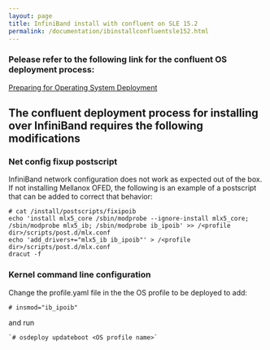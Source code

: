 ```yaml
---
layout: page
title: InfiniBand install with confluent on SLE 15.2
permalink: /documentation/ibinstallconfluentsle152.html
---
```


### Pelease refer to the following link for the confluent OS deployment process:

[Preparing for Operating System Deployment](http://taurus.labs.lenovo.com/users/documentation/confluentosdeploy.html)

## The confluent deployment process for installing over InfiniBand requires the following modifications

### Net config fixup postscript

InfiniBand network configuration does not work as expected out of the box.  If not installing Mellanox OFED, the following is an example of a
postscript that can be added to correct that behavior:

    # cat /install/postscripts/fixipoib
    echo 'install mlx5_core /sbin/modprobe --ignore-install mlx5_core; /sbin/modprobe mlx5_ib; /sbin/modprobe ib_ipoib' >> /<profile dir>/scripts/post.d/mlx.conf
    echo 'add_drivers+="mlx5_ib ib_ipoib"' > /<profile dir>/scripts/post.d/mlx.conf
    dracut -f

### Kernel command line configuration

Change the profile.yaml file in the the OS profile to be deployed to add:

    # insmod="ib_ipoib"

and run

    `# osdeploy updateboot <OS profile name>`
